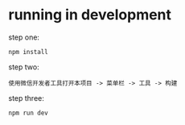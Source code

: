 # running in development

step one:

```
npm install
```

step two:

```
使用微信开发者工具打开本项目 -> 菜单栏 -> 工具 -> 构建
```

step three:

```
npm run dev
```
